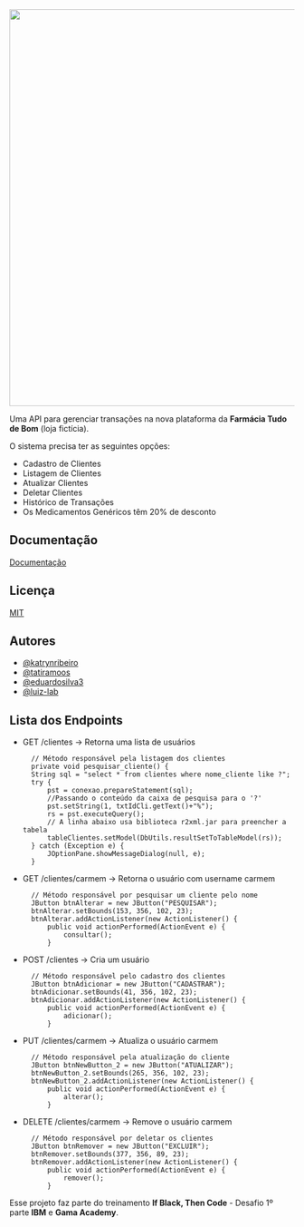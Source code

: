 <div align="center">
<img src="https://user-images.githubusercontent.com/106891550/184989414-eb297f24-50da-4584-817c-5bf29741c1ab.png" width="700px"/>
</div>


Uma API para gerenciar transações na nova plataforma da <b>Farmácia Tudo de Bom</b> (loja fictícia).

O sistema  precisa ter as seguintes opções:
- Cadastro de Clientes
- Listagem de Clientes
- Atualizar Clientes
- Deletar Clientes
- Histórico de Transações
- Os Medicamentos Genéricos têm 20% de desconto


## Documentação

[Documentação](https://drive.google.com/drive/folders/1DyyfdhtnQ7aWwHYOW6irNbnZChyGh6Uf?usp=sharing)


## Licença

[MIT](https://choosealicense.com/licenses/mit/)


## Autores

- [@katrynribeiro](https://www.github.com/katrynribeiro)
- [@tatiramoos](https://www.github.com/tatiramoos)
- [@eduardosilva3](https://www.github.com/eduardosilva3)
- [@luiz-lab](https://www.github.com/luiz-lab)


## Lista dos Endpoints

- GET  /clientes -> Retorna uma lista de usuários

		// Método responsável pela listagem dos clientes
		private void pesquisar_cliente() {
		String sql = "select * from clientes where nome_cliente like ?";
		try {
			pst = conexao.prepareStatement(sql);
			//Passando o conteúdo da caixa de pesquisa para o '?'
			pst.setString(1, txtIdCli.getText()+"%");
			rs = pst.executeQuery();
			// A linha abaixo usa biblioteca r2xml.jar para preencher a tabela
			tableClientes.setModel(DbUtils.resultSetToTableModel(rs));
		} catch (Exception e) {
			JOptionPane.showMessageDialog(null, e);
		}
		
- GET  /clientes/carmem -> Retorna o usuário com username carmem

        // Método responsável por pesquisar um cliente pelo nome
        JButton btnAlterar = new JButton("PESQUISAR");
		btnAlterar.setBounds(153, 356, 102, 23);
		btnAlterar.addActionListener(new ActionListener() {
			public void actionPerformed(ActionEvent e) {
				consultar();
			}
- POST  /clientes -> Cria um usuário

        // Método responsável pelo cadastro dos clientes
        JButton btnAdicionar = new JButton("CADASTRAR");
		btnAdicionar.setBounds(41, 356, 102, 23);
		btnAdicionar.addActionListener(new ActionListener() {
			public void actionPerformed(ActionEvent e) {
				adicionar();
			}
- PUT  /clientes/carmem -> Atualiza o usuário carmem

        // Método responsável pela atualização do cliente
        JButton btnNewButton_2 = new JButton("ATUALIZAR");
		btnNewButton_2.setBounds(265, 356, 102, 23);
		btnNewButton_2.addActionListener(new ActionListener() {
			public void actionPerformed(ActionEvent e) {
				alterar();
			}
- DELETE  /clientes/carmem -> Remove o usuário carmem

        // Método responsável por deletar os clientes
        JButton btnRemover = new JButton("EXCLUIR");
		btnRemover.setBounds(377, 356, 89, 23);
		btnRemover.addActionListener(new ActionListener() {
			public void actionPerformed(ActionEvent e) {
				remover();
			}

Esse projeto faz parte do treinamento <b>If Black, Then Code</b> - Desafio 1º parte <b>IBM</b> e <b>Gama Academy</b>.
